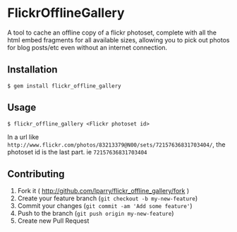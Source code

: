 # FlickrOfflineGallery

A tool to cache an offline copy of a flickr photoset, complete with all the html
embed fragments for all available sizes, allowing you to pick out photos for
blog posts/etc even without an internet connection.

## Installation

    $ gem install flickr_offline_gallery

## Usage

    $ flickr_offline_gallery <Flickr photoset id>

In a url like
`http://www.flickr.com/photos/83213379@N00/sets/72157636831703404/`, the
photoset id is the last part. ie `72157636831703404`

## Contributing

1. Fork it ( http://github.com/lparry/flickr_offline_gallery/fork )
2. Create your feature branch (`git checkout -b my-new-feature`)
3. Commit your changes (`git commit -am 'Add some feature'`)
4. Push to the branch (`git push origin my-new-feature`)
5. Create new Pull Request
